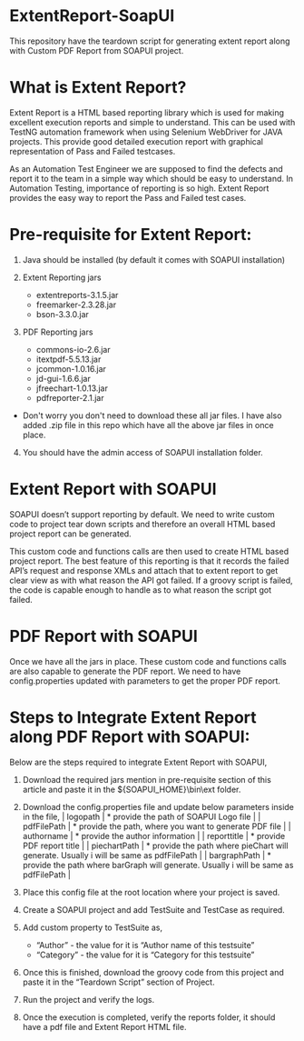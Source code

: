 # ExtentReport-SoapUI
This repository have the teardown script for generating extent report along with Custom PDF Report from SOAPUI project.

# What is Extent Report?
Extent Report is a HTML based reporting library which is used for making excellent execution reports and simple to understand. This can be used with TestNG automation framework when using Selenium WebDriver for JAVA projects. This provide good detailed execution report with graphical representation of Pass and Failed testcases.

As an Automation Test Engineer we are supposed to find the defects and report it to the team in a simple way which should be easy to understand. In Automation Testing, importance of reporting is so high. Extent Report provides the easy way to report the Pass and Failed test cases.

# Pre-requisite for Extent Report:
1.  Java should be installed (by default it comes with SOAPUI installation)

2.  Extent Reporting jars
	-	extentreports-3.1.5.jar
	-	freemarker-2.3.28.jar
	-	bson-3.3.0.jar

3.  PDF Reporting jars
	-	commons-io-2.6.jar
	-	itextpdf-5.5.13.jar
	-	jcommon-1.0.16.jar
	-	jd-gui-1.6.6.jar
	-	jfreechart-1.0.13.jar
	-	pdfreporter-2.1.jar

* Don't worry you don't need to download these all jar files. I have also added .zip file in this repo which have all the above jar files in once place.

4.  You should have the admin access of SOAPUI installation folder.

# Extent Report with SOAPUI
SOAPUI doesn’t support reporting by default. We need to write custom code to project tear down scripts and therefore an overall HTML based project report can be generated.

This custom code and functions calls are then used to create HTML based project report. The best feature of this reporting is that it records the failed API’s request and response XMLs and attach that to extent report to get clear view as with what reason the API got failed. If a groovy script is failed, the code is capable enough to handle as to what reason the script got failed.

# PDF Report with SOAPUI
Once we have all the jars in place. These custom code and functions calls are also capable to generate the PDF report. We need to have config.properties updated with parameters to get the proper PDF report.

# Steps to Integrate Extent Report along PDF Report with SOAPUI:
Below are the steps required to integrate Extent Report with SOAPUI,

1.	Download the required jars mention in pre-requisite section of this article and paste it in the ${SOAPUI_HOME}\bin\ext folder.
2.	Download the config.properties file and update below parameters inside in the file,
	| logopath | * provide the path of SOAPUI Logo file |
	| pdfFilePath | * provide the path, where you want to generate PDF file |
	| authorname | * provide the author information |
	| reporttitle | * provide PDF report title |
	| piechartPath | * provide the path where pieChart will generate. Usually i will be same as pdfFilePath |
	| bargraphPath | * provide the path where barGraph will generate. Usually i will be same as pdfFilePath |
	
3.	Place this config file at the root location where your project is saved.
4.	Create a SOAPUI project and add TestSuite and TestCase as required.
5.	Add custom property to TestSuite as,
	-	“Author” - the value for it is “Author name of this testsuite”
	-	“Category” - the value for it is “Category for this testsuite”
6.	Once this is finished, download the groovy code from this project and paste it in the “Teardown Script” section of Project.
7.	Run the project and verify the logs.
8. 	Once the execution is completed, verify the reports folder, it should have a pdf file and Extent Report HTML file.

